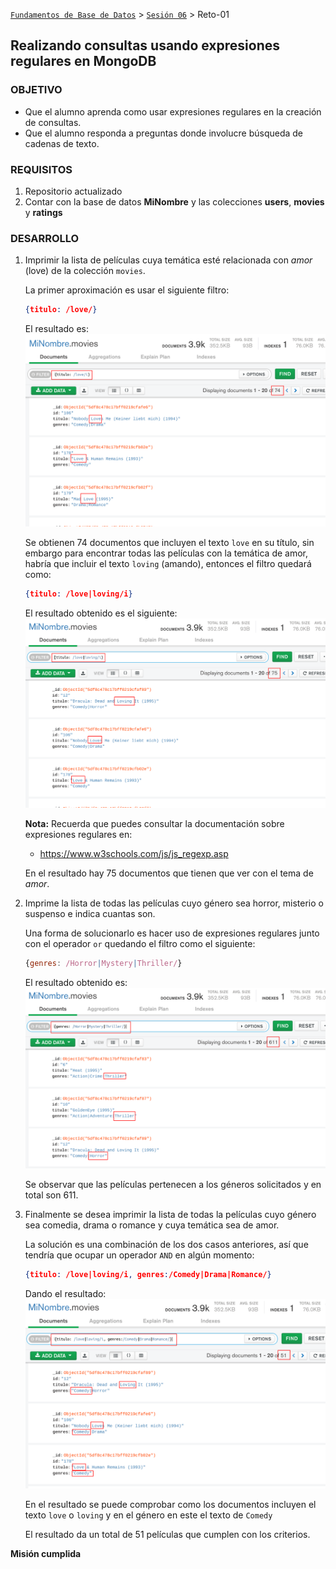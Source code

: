 [`Fundamentos de Base de Datos`](../../Readme.md) > [`Sesión 06`](../Readme.md) > Reto-01
## Realizando consultas usando expresiones regulares en MongoDB

### OBJETIVO
- Que el alumno aprenda como usar expresiones regulares en la creación de consultas.
- Que el alumno responda a preguntas donde involucre búsqueda de cadenas de texto.

### REQUISITOS
1. Repositorio actualizado
1. Contar con la base de datos __MiNombre__ y las colecciones __users__, __movies__ y __ratings__

### DESARROLLO
1. Imprimir la lista de películas cuya temática esté relacionada con _amor_ (love) de la colección `movies`.

   La primer aproximación es usar el siguiente filtro:
   ```json
   {titulo: /love/}
   ```
   El resultado es:
   ![Películas de amor](assets/regex-01.png)

   Se obtienen 74 documentos que incluyen el texto `love` en su título, sin embargo para encontrar todas las películas con la temática de amor, habría que incluir el texto `loving` (amando), entonces el filtro quedará como:
   ```json
   {titulo: /love|loving/i}
   ```
   El resultado obtenido es el siguiente:
   ![Películas de amor](assets/regex-02.png)

   __Nota:__ Recuerda que puedes consultar la documentación sobre expresiones regulares en:
   - https://www.w3schools.com/js/js_regexp.asp

   En el resultado hay 75 documentos que tienen que ver con el tema de _amor_.

1. Imprime la lista de todas las películas cuyo género sea horror, misterio o suspenso e indica cuantas son.

   Una forma de solucionarlo es hacer uso de expresiones regulares junto con el operador `or` quedando el filtro como el siguiente:
   ```js
   {genres: /Horror|Mystery|Thriller/}
   ```
   El resultado obtenido es:
   ![Películas de amor](assets/regex-03.png)

   Se observar que las películas pertenecen a los géneros solicitados y en total son 611.

1. Finalmente se desea imprimir la lista de todas la películas cuyo género sea comedia, drama o romance y cuya temática sea de amor.

   La solución es una combinación de los dos casos anteriores, así que tendría que ocupar un operador `AND` en algún momento:
   ```json
   {titulo: /love|loving/i, genres:/Comedy|Drama|Romance/}
   ```
   Dando el resultado:
   ![Películas de acción de corazón](assets/regex-04.png)

   En el resultado se puede comprobar como los documentos incluyen el texto `love` o `loving` y en el género en este el texto de `Comedy`

   El resultado da un total de 51 películas que cumplen con los criterios.

__Misión cumplida__
